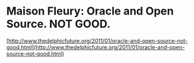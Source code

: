 <!--
id: 2945556313
link: http://tumblr.atmos.org/post/2945556313/maison-fleury-oracle-and-open-source-not-good
slug: maison-fleury-oracle-and-open-source-not-good
date: Wed Jan 26 2011 13:12:55 GMT-0800 (PST)
publish: 2011-01-026
tags: 
title: Maison Fleury: Oracle and Open Source. NOT GOOD.
-->


Maison Fleury: Oracle and Open Source. NOT GOOD.
================================================

[http://www.thedelphicfuture.org/2011/01/oracle-and-open-source-not-good.html](http://www.thedelphicfuture.org/2011/01/oracle-and-open-source-not-good.html)

